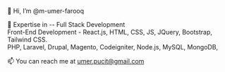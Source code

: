 👋 Hi, I’m @m-umer-farooq

👀 Expertise in -- Full Stack Development
<br >Front-End Development - React.js, HTML, CSS, JS, JQuery, Bootstrap, Tailwind CSS.<br />
PHP, Laravel, Drupal, Magento, Codeigniter, Node.js, MySQL, MongoDB, 

📫 You can reach me at umer.pucit@gmail.com
